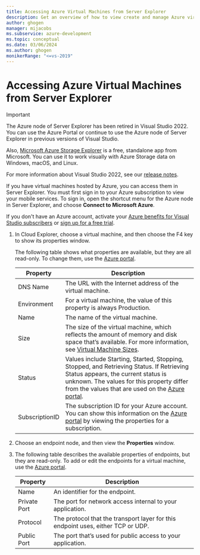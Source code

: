 ```yaml
---
title: Accessing Azure Virtual Machines from Server Explorer
description: Get an overview of how to view create and manage Azure virtual machines (VMs) in Server Explorer in Visual Studio.
author: ghogen
manager: mijacobs
ms.subservice: azure-development
ms.topic: conceptual
ms.date: 03/06/2024
ms.author: ghogen
monikerRange: "<=vs-2019"
---
```

# Accessing Azure Virtual Machines from Server Explorer

> [!Important]
> The Azure node of Server Explorer has been retired in Visual Studio 2022. You can use the Azure Portal or continue to use the Azure node of Server Explorer in previous versions of Visual Studio.
>
> Also, [Microsoft Azure Storage Explorer](/azure/vs-azure-tools-storage-manage-with-storage-explorer) is a free, standalone app from Microsoft. You can use it to work visually with Azure Storage data on Windows, macOS, and Linux.
>
> For more information about Visual Studio 2022, see our [release notes](/visualstudio/releases/2022/release-notes/).

If you have virtual machines hosted by Azure, you can access them in Server Explorer. You must first sign in to your Azure subscription to view your mobile services. To sign in, open the shortcut menu for the Azure node in Server Explorer, and choose **Connect to Microsoft Azure**.

If you don't have an Azure account, activate your [Azure benefits for Visual Studio subscribers](/visualstudio/subscriptions/vs-azure-eligibility) or [sign up for a free trial](https://azure.microsoft.com/free/?WT.mc_id=A261C142F).

1. In Cloud Explorer, choose a virtual machine, and then choose the F4 key to show its properties window.

    The following table shows what properties are available, but they are all read-only. To change them, use the [Azure portal](https://portal.azure.com).

   | Property | Description |
   | --- | --- |
   | DNS Name |The URL with the Internet address of the virtual machine. |
   | Environment |For a virtual machine, the value of this property is always Production. |
   | Name |The name of the virtual machine. |
   | Size |The size of the virtual machine, which reflects the amount of memory and disk space that’s available. For more information, see [Virtual Machine Sizes](/azure/cloud-services/cloud-services-sizes-specs). |
   | Status |Values include Starting, Started, Stopping, Stopped, and Retrieving Status. If Retrieving Status appears, the current status is unknown. The values for this property differ from the values that are used on the [Azure portal](https://portal.azure.com). |
   | SubscriptionID |The subscription ID for your Azure account. You can show this information on the [Azure portal](https://portal.azure.com) by viewing the properties for a subscription. |
2. Choose an endpoint node, and then view the **Properties** window.
3. The following table describes the available properties of endpoints, but they are read-only. To add or edit the endpoints for a virtual machine, use the [Azure portal](https://portal.azure.com).

   | Property | Description |
   | --- | --- |
   | Name |An identifier for the endpoint. |
   | Private Port |The port for network access internal to your application. |
   | Protocol |The protocol that the transport layer for this endpoint uses, either TCP or UDP. |
   | Public Port |The port that’s used for public access to your application. |
